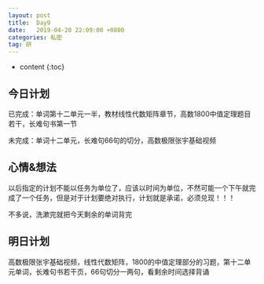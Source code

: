 ```yaml
---
layout: post
title:  Day9
date:   2019-04-20 22:09:00 +0800
categories: 私密
tag: 研
---
```


* content
{:toc}


今日计划
--------------------------


已完成：单词第十二单元一半，教材线性代数矩阵章节，高数1800中值定理题目若干，长难句书第一节


未完成：单词十二单元，长难句66句的切分，高数极限张宇基础视频


心情&想法
----------------------------


以后指定的计划不能以任务为单位了，应该以时间为单位，不然可能一个下午就完成了一个任务，但是对于计划要绝对执行，计划就是承诺，必须兑现！！！


不多说，洗漱完就把今天剩余的单词背完


明日计划
------------------------------


高数极限张宇基础视频，线性代数矩阵，1800的中值定理部分的习题，第十二单元单词，长难句书若干页，66句切分一两句，看剩余时间选择背诵


